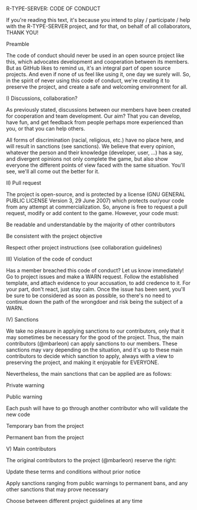 R-TYPE-SERVER: CODE OF CONDUCT

If you're reading this text, it's because you intend to play / participate / help with the R-TYPE-SERVER project, and for that, on behalf of all collaborators, THANK YOU!

Preamble

The code of conduct should never be used in an open source project like this, which advocates development and cooperation between its members. But as GitHub likes to remind us, it's an integral part of open source projects. And even if none of us feel like using it, one day we surely will. So, in the spirit of never using this code of conduct, we're creating it to preserve the project, and create a safe and welcoming environment for all.

I) Discussions, collaboration?

As previously stated, discussions between our members have been created for cooperation and team development. Our aim? That you can develop, have fun, and get feedback from people perhaps more experienced than you, or that you can help others.

All forms of discrimination (racial, religious, etc.) have no place here, and will result in sanctions (see sanctions). We believe that every opinion, whatever the person and their knowledge (developer, user, ...) has a say, and divergent opinions not only complete the game, but also show everyone the different points of view faced with the same situation. You'll see, we'll all come out the better for it.

II) Pull request

The project is open-source, and is protected by a license (GNU GENERAL PUBLIC LICENSE Version 3, 29 June 2007) which protects our/your code from any attempt at commercialization. So, anyone is free to request a pull request, modify or add content to the game. However, your code must:

Be readable and understandable by the majority of other contributors

Be consistent with the project objective

Respect other project instructions (see collaboration guidelines)

III) Violation of the code of conduct

Has a member breached this code of conduct? Let us know immediately! Go to project issues and make a WARN request. Follow the established template, and attach evidence to your accusation, to add credence to it. For your part, don't react, just stay calm. Once the issue has been sent, you'll be sure to be considered as soon as possible, so there's no need to continue down the path of the wrongdoer and risk being the subject of a WARN.

IV) Sanctions

We take no pleasure in applying sanctions to our contributors, only that it may sometimes be necessary for the good of the project. Thus, the main contributors (@mbarleon) can apply sanctions to our members. These sanctions may vary depending on the situation, and it's up to these main contributors to decide which sanction to apply, always with a view to preserving the project, and making it enjoyable for EVERYONE.

Nevertheless, the main sanctions that can be applied are as follows:

Private warning

Public warning

Each push will have to go through another contributor who will validate the new code

Temporary ban from the project

Permanent ban from the project

V) Main contributors

The original contributors to the project (@mbarleon) reserve the right:

Update these terms and conditions without prior notice

Apply sanctions ranging from public warnings to permanent bans, and any other sanctions that may prove necessary

Choose between different project guidelines at any time

